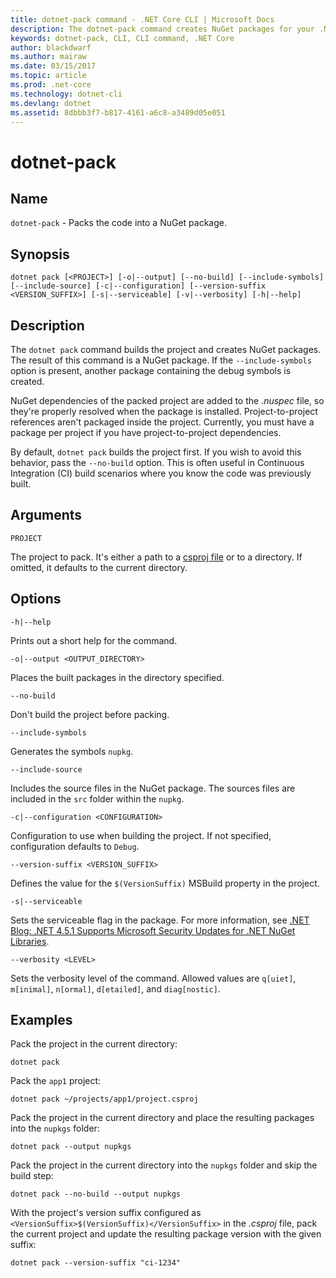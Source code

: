 ```yaml
---
title: dotnet-pack command - .NET Core CLI | Microsoft Docs
description: The dotnet-pack command creates NuGet packages for your .NET Core project.
keywords: dotnet-pack, CLI, CLI command, .NET Core
author: blackdwarf
ms.author: mairaw
ms.date: 03/15/2017
ms.topic: article
ms.prod: .net-core
ms.technology: dotnet-cli
ms.devlang: dotnet
ms.assetid: 8dbbb3f7-b817-4161-a6c8-a3489d05e051
---
```


# dotnet-pack

## Name

`dotnet-pack` - Packs the code into a NuGet package.

## Synopsis

`dotnet pack [<PROJECT>] [-o|--output] [--no-build] [--include-symbols] [--include-source] [-c|--configuration] [--version-suffix <VERSION_SUFFIX>] [-s|--serviceable] [-v|--verbosity] [-h|--help]`

## Description

The `dotnet pack` command builds the project and creates NuGet packages. The result of this command is a NuGet package. If the `--include-symbols` option is present, another package containing the debug symbols is created. 

NuGet dependencies of the packed project are added to the *.nuspec* file, so they're properly resolved when the package is installed. Project-to-project references aren't packaged inside the project. Currently, you must have a package per project if you have project-to-project dependencies.

By default, `dotnet pack` builds the project first. If you wish to avoid this behavior, pass the `--no-build` option. This is often useful in Continuous Integration (CI) build scenarios where you know the code was previously built. 

## Arguments

`PROJECT` 
    
The project to pack. It's either a path to a [csproj file](csproj.md) or to a directory. If omitted, it defaults to the current directory. 

## Options

`-h|--help`

Prints out a short help for the command.  

`-o|--output <OUTPUT_DIRECTORY>`

Places the built packages in the directory specified. 

`--no-build`

Don't build the project before packing. 

`--include-symbols`

Generates the symbols `nupkg`. 

`--include-source`

Includes the source files in the NuGet package. The sources files are included in the `src` folder within the `nupkg`. 

`-c|--configuration <CONFIGURATION>`

Configuration to use when building the project. If not specified, configuration defaults to `Debug`.

`--version-suffix <VERSION_SUFFIX>`

Defines the value for the `$(VersionSuffix)` MSBuild property in the project.

`-s|--serviceable`

Sets the serviceable flag in the package. For more information, see [.NET Blog: .NET 4.5.1 Supports Microsoft Security Updates for .NET NuGet Libraries](https://aka.ms/nupkgservicing).

`--verbosity <LEVEL>`

Sets the verbosity level of the command. Allowed values are `q[uiet]`, `m[inimal]`, `n[ormal]`, `d[etailed]`, and `diag[nostic]`.

## Examples

Pack the project in the current directory:

`dotnet pack`

Pack the `app1` project:

`dotnet pack ~/projects/app1/project.csproj`
	
Pack the project in the current directory and place the resulting packages into the `nupkgs` folder:

`dotnet pack --output nupkgs`

Pack the project in the current directory into the `nupkgs` folder and skip the build step:

`dotnet pack --no-build --output nupkgs`

With the project's version suffix configured as `<VersionSuffix>$(VersionSuffix)</VersionSuffix>` in the *.csproj* file, pack the current project and update the resulting package version with the given suffix:

`dotnet pack --version-suffix "ci-1234"`